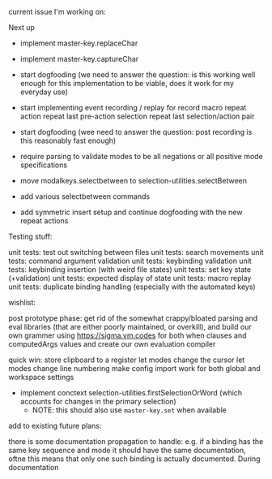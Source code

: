 current issue I'm working on:

Next up
- implement master-key.replaceChar
- implement master-key.captureChar
- start dogfooding (we need to answer the question: is this working well enough for this implementation to be viable, does it work for my everyday use)

- start implementing event recording / replay for
    record macro
    repeat action
    repeat last pre-action selection
    repeat last selection/action pair

- start dogfooding (wee need to answer the question: post recording is this reasonably
  fast enough)

- require parsing to validate modes to be all negations or all positive mode specifications
- move modalkeys.selectbetween to selection-utilities.selectBetween
- add various selectbetween commands
- add symmetric insert setup and continue dogfooding with the new repeat actions

Testing stuff:

unit tests: test out switching between files
unit tests: search movements
unit tests: command argument validation
unit tests: keybinding validation
unit tests: keybinding insertion (with weird file states)
unit tests: set key state (+validation)
unit tests: expected display of state
unit tests: macro replay
unit tests: duplicate binding handling (especially with the automated keys)

wishlist:

post prototype phase: get rid of the somewhat crappy/bloated parsing and eval libraries
(that are either poorly maintained, or overkill), and build our own grammer using
https://sigma.vm.codes for both when clauses and computedArgs values and create our own
evaluation compiler

quick win: store clipboard to a register
let modes change the cursor
let modes change line numbering
make config import work for both global and workspace settings

- implement conctext selection-utilities.firstSelectionOrWord (which accounts
  for changes in the primary selection)
  - NOTE: this should also use `master-key.set` when available

add to existing future plans:

there is some documentation propagation to handle: e.g. if a binding has the same key
sequence and mode it should have the same documentation, oftne this means that only one such
binding is actually documented. During documentation 
